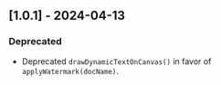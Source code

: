 ## [1.0.1] - 2024-04-13
<!-- ### Added
- Added new logging features to improve diagnostics.
- Included examples in the README for easier startup. -->

<!-- ### Changed
- Updated library dependencies to the latest stable versions.
- Modified database configuration to enhance security settings. -->

### Deprecated
- Deprecated `drawDynamicTextOnCanvas()` in favor of `applyWatermark(docName)`.

<!-- ### Removed
- Removed watermarking signature fields. -->

<!-- ### Fixed
- Fixed a bug in user authentication flow causing crashes under certain conditions.

### Security
- Patched SQL injection vulnerability in search functionality. -->
